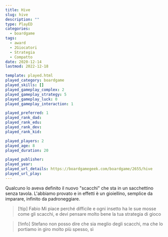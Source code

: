 ```yaml
---
title: Hive
slug: hive
description: ""
type: PlayED
categories:
  - boardgame
tags:
  - award
  - 2Giocatori
  - Strategia
  - Compatto
date: 2020-12-14
lastmod: 2022-12-18

template: played.html
played_category: boardgame
played_skills: []
played_gameplay_complex: 2
played_gameplay_strategy: 5
played_gameplay_luck: 0
played_gameplay_interaction: 1

played_preferred: 1
played_rank_dad: 
played_rank_edu: 
played_rank_dev: 
played_rank_kid: 

played_players: 2
played_age: 8
played_duration: 20

played_publisher: 
played_year: 
played_url_details: https://boardgamegeek.com/boardgame/2655/hive
played_url_play: 
---
```


Qualcuno lo aveva definito il nuovo "scacchi" che sta in un sacchettino senza tavola.
L'abbiamo provato e in effetti è un gioiellino, semplice da imparare, infinito da padroneggiare.

> [!tip] Fabio
> Mi piace perché difficile e ogni insetto ha le sue mosse come gli scacchi, e devi pensare molto bene la tua strategia di gioco

> [!info] Stefano
> non posso dire che sia meglio degli scacchi, ma che lo portiamo in giro molto più spesso, sì
